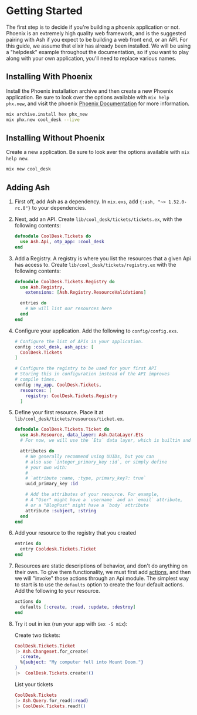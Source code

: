 # Getting Started

The first step is to decide if you're building a phoenix application or not. Phoenix is an extremely high quality web framework, and is the suggested pairing with Ash if you expect to be building a web front end, or an API. For this guide, we assume that elixir has already been installed. We will be using a "helpdesk" example throughout the documentation, so if you want to play along with your own application, you'll need to replace various names.

## Installing With Phoenix

Install the Phoenix installation archive and then create a new Phoenix application. Be sure to look over the options available with `mix help phx.new`, and visit the phoenix [Phoenix Documentation](https://www.phoenixframework.org/) for more information.

```bash
mix archive.install hex phx_new
mix phx.new cool_desk --live
```

## Installing Without Phoenix

Create a new application. Be sure to look aver the options available with `mix help new`.

```bash
mix new cool_desk
```

## Adding Ash

1. First off, add Ash as a dependency. In `mix.exs`, add
`{:ash, "~> 1.52.0-rc.0"}` to your dependencies.

2. Next, add an API. Create  `lib/cool_desk/tickets/tickets.ex`, with the following contents:

    ```elixir
    defmodule CoolDesk.Tickets do
      use Ash.Api, otp_app: :cool_desk
    end
    ```

3. Add a Registry. A registry is where you list the resources that a given Api has access to. Create `lib/cool_desk/tickets/registry.ex` with the following contents:

    ```elixir
    defmodule CoolDesk.Tickets.Registry do
      use Ash.Registry,
        extensions: [Ash.Registry.ResourceValidations]

      entries do
        # We will list our resources here
      end
    end
    ```

4. Configure your application. Add the following to `config/config.exs`.

    ```elixir
    # Configure the list of APIs in your application.
    config :cool_desk, ash_apis: [
      CoolDesk.Tickets
    ] 

    # Configure the registry to be used for your first API
    # Storing this in configuration instead of the API improves
    # compile times.
    config :my_app, CoolDesk.Tickets,
      resources: [
        registry: CoolDesk.Tickets.Registry
      ]
    ```

5. Define your first resource. Place it at `lib/cool_desk/tickets/resources/ticket.ex`.

    ```elixir
    defmodule CoolDesk.Tickets.Ticket do
      use Ash.Resource, data_layer: Ash.DataLayer.Ets
      # For now, we will use the `Ets` data layer, which is builtin and is very useful for quick prototyping. Data is stored in memory and will be lost when the app restarts.

      attributes do
        # We generally recommend using UUIDs, but you can
        # also use `integer_primary_key :id`, or simply define
        # your own with:
        #
        # `attribute :name, :type, primary_key?: true`
        uuid_primary_key :id

        # Add the attributes of your resource. For example,
        # A "User" might have a `username` and an `email` attribute,
        # or a "BlogPost" might have a `body` attribute
        attribute :subject, :string
      end
    end
    ```

6. Add your resource to the registry that you created

    ```elixir
    entries do
      entry Cooldesk.Tickets.Ticket
    end
    ```

7. Resources are static descriptions of behavior, and don't do anything on their own. To give them functionality, we must first add [actions](../concepts/actions.md), and then we will "invoke" those actions through an Api module. The simplest way to start is to use the `defaults` option to create the four default actions. Add the following to your resource.

   ```elixir
   actions do
     defaults [:create, :read, :update, :destroy]
   end
   ```

8. Try it out in iex (run your app with `iex -S mix`):

    Create two tickets:

    ```elixir
    CoolDesk.Tickets.Ticket
    |> Ash.Changeset.for_create(
      :create, 
      %{subject: "My computer fell into Mount Doom."}
    )
    |>  CoolDesk.Tickets.create!()
    ```

    List your tickets 

    ```elixir
    CoolDesk.Tickets
    |> Ash.Query.for_read(:read)
    |> CoolDesk.Tickets.read!()
    ```